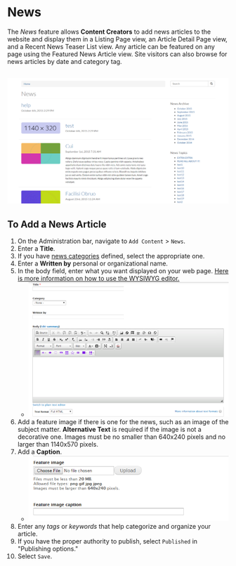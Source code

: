 # News

The _News_ feature allows **Content Creators** to add news articles to the website and display them in a Listing Page view, an Article Detail Page view, and a Recent News Teaser List view. Any article can be featured on any page using the Featured News Article view. Site visitors can also browse for news articles by date and category tag.

## ![An Example of a News Item.](../.gitbook/assets/neex%20%282%29.png)

## To Add a News Article

1. On the Administration bar, navigate to `Add Content` &gt; `News`.
2. Enter a **Title**.
3. If you have [news categories](../basicbeginner/taxonomies.md) defined, select the appropriate one.
4. Enter a **Written by** personal or organizational name.
5. In the body field, enter what you want displayed on your web page. [Here is more information on how to use the WYSIWYG editor.](../basicbeginner/wysiwyg-editor.md)
   * ![Example of Written by and Body fields](../.gitbook/assets/newstitlebody.png)
6. Add a feature image if there is one for the news, such as an image of the subject matter. **Alternative Text** is required if the image is not a decorative one. Images must be no smaller than 640x240 pixels and no larger than 1140x570 pixels.
7. Add a **Caption**.
   * ![Example of Featured Image option](../.gitbook/assets/newsfeatureimg%20%281%29.png)
8. Enter any _tags_ or _keywords_ that help categorize and organize your article.
9. If you have the proper authority to publish, select `Published` in "Publishing options."
10. Select `Save`.

